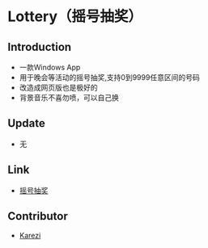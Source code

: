 Lottery（摇号抽奖）
=======

## Introduction

- 一款Windows App
- 用于晚会等活动的摇号抽奖,支持0到9999任意区间的号码
- 改造成网页版也是极好的
- 背景音乐不喜勿喷，可以自己换

## Update

* 无

## Link
* [摇号抽奖](http://apps.microsoft.com/windows/zh-cn/app/4885bb04-6147-4b05-8bd5-cb76c12876ac)

## Contributor
* [Karezi](http://karez1.com/)
